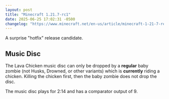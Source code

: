 ```yaml
---
layout: post
title: "Minecraft 1.21.7-rc1"
date: 2025-06-25 17:02:31 -0500
changelog: "https://www.minecraft.net/en-us/article/minecraft-1-21-7-release-candidate-1"
---
```


A surprise "hotfix" release candidate.

## Music Disc

The Lava Chicken music disc can only be dropped by a **regular** baby zombie (not Husks, Drowned, or other variants) which is **currently** riding a chicken. Killing the chicken first, then the baby zombie does not drop the disc.

The music disc plays for 2:14 and has a comparator output of 9.

